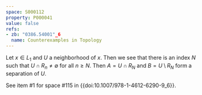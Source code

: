 ```yaml
---
space: S000112
property: P000041
value: false
refs:
- zb: "0386.54001"_6
  name: Counterexamples in Topology
---
```


Let $x\in L_1$ and $U$ a neighborhood of $x$.  Then we see that there is an index $N$ such that $U\cap R_n\ne \emptyset$ for all $n\ge N$.  Then $A=U\cap R_N$ and $B=U\setminus R_N$ form a separation of $U$.

See item #1 for space #115 in {{doi:10.1007/978-1-4612-6290-9_6}}.
